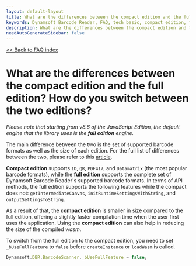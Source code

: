 ```yaml
---
layout: default-layout
title: What are the differences between the compact edition and the full edition?
keywords: Dynamsoft Barcode Reader, FAQ, tech basic, compact edition, full edition
description: What are the differences between the compact edition and the full edition?
needAutoGenerateSidebar: false
---
```


[<< Back to FAQ index](../index.md#scan-settings)

# What are the differences between the compact edition and the full edition? How do you switch between the two editions?

*Please note that starting from v8.6 of the JavaScript Edition, the default engine that the library uses is the **full edition** engine.*

The main difference between the two is the set of supported barcode formats as well as the size of each edition. For the full list of differences between the two, please refer to this [article](https://www.dynamsoft.com/barcode-reader/programming/javascript/user-guide/features-requirements.html#compact-and-full-editions).

**Compact edition** supports `1D`, `QR`, `PDF417`, and `Datamatrix` (the most popular barcode formats), while the **full edition** supports the complete set of Dynamsoft Barcode Reader's supported barcode formats.
In terms of API methods, the full edition supports the following features while the compact does not: `getIntermediateCanvas`, `initRuntimeSettingsWithString`, and ` outputSettingsToString`.

As a result of that, the **compact edition** is smaller in size compared to the full edition, offering a slightly faster compilation time when the user first uses the application. Using the **compact edition** can also help in reducing the size of the compiled *wasm*.

To switch from the full edition to the compact edition, you need to set `_bUseFullFeature` to `false` before `createInstance` or `loadWasm` is called.

```javascript
Dynamsoft.DBR.BarcodeScanner._bUseFullFeature = false;
```